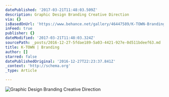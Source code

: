 ```yaml
---
datePublished: '2017-03-21T11:48:03.509Z'
description: Graphic Design Branding Creative Direction
via: {}
isBasedOnUrl: 'https://www.behance.net/gallery/46447589/K-TOWN-Branding'
inFeed: true
publisher: {}
dateModified: '2017-03-21T11:48:03.324Z'
sourcePath: _posts/2016-12-27-5fdae189-5a03-4421-927e-0d511bdeef63.md
title: K-TOWN | Branding
author: []
starred: false
datePublishedOriginal: '2016-12-27T22:23:37.841Z'
_context: 'http://schema.org'
_type: Article

---
```

![Graphic Design Branding Creative Direction](https://the-grid-user-content.s3-us-west-2.amazonaws.com/aa060563-8fc5-48c7-ba40-8e9ba5a5acd8.jpg)